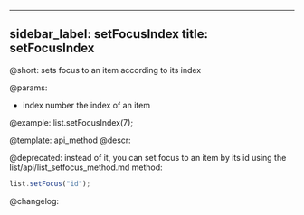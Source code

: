 
---
sidebar_label: setFocusIndex
title: setFocusIndex
---          

@short: sets focus to an item according to its index


@params:
- index			number		the index of an item



@example:
list.setFocusIndex(7);


@template: api_method
@descr:


@deprecated: instead of it, you can set focus to an item by its id using the list/api/list_setfocus_method.md method:
~~~js
list.setFocus("id");
~~~


@changelog:


